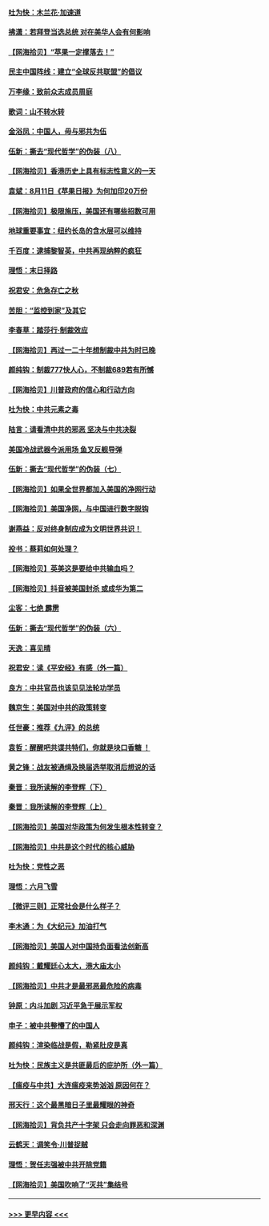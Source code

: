 #### [吐为快：木兰花‧加速道](../pages/nsc993/n12327366.md?t=08140402) 
#### [拂潇：若拜登当选总统 对在美华人会有何影响](../pages/nsc993/n12295996.md?t=08140402) 
#### [【网海拾贝】“苹果一定撑落去！”](../pages/nsc993/n12326784.md?t=08140402) 
#### [民主中国阵线：建立“全球反共联盟”的倡议](../pages/nsc993/n12324177.md?t=08140402) 
#### [万李缘：致前众志成员周庭](../pages/nsc993/n12324635.md?t=08140402) 
#### [歌词：山不转水转](../pages/nsc993/n12324599.md?t=08140402) 
#### [金浴凤：中国人，毋与邪共为伍](../pages/nsc993/n12324257.md?t=08140402) 
#### [伍新：撕去“现代哲学”的伪装（八）](../pages/nsc993/n12324188.md?t=08140402) 
#### [【网海拾贝】香港历史上具有标志性意义的一天](../pages/nsc993/n12324021.md?t=08140402) 
#### [袁斌：8月11日《苹果日报》为何加印20万份](../pages/nsc993/n12323955.md?t=08140402) 
#### [【网海拾贝】极限施压，美国还有哪些招数可用](../pages/nsc993/n12322512.md?t=08140402) 
#### [地球重要事宜：纽约长岛的含水层可以维持](../pages/nsc993/n12321844.md?t=08140402) 
#### [千百度：逮捕黎智英，中共再现纳粹的疯狂](../pages/nsc993/n12321777.md?t=08140402) 
#### [理悟：末日择路](../pages/nsc993/n12320812.md?t=08140402) 
#### [祝君安：危急存亡之秋](../pages/nsc993/n12320795.md?t=08140402) 
#### [苦胆：“监控到家”及其它](../pages/nsc993/n12320751.md?t=08140402) 
#### [李春草：踏莎行·制裁效应](../pages/nsc993/n12318290.md?t=08140402) 
#### [【网海拾贝】再过一二十年想制裁中共为时已晚](../pages/nsc993/n12318195.md?t=08140402) 
#### [颜纯钩：制裁777快人心，不制裁689若有所憾](../pages/nsc993/n12316912.md?t=08140402) 
#### [【网海拾贝】川普政府的信心和行动方向](../pages/nsc993/n12316673.md?t=08140402) 
#### [吐为快：中共元素之毒](../pages/nsc993/n12316547.md?t=08140402) 
#### [陆言：请看清中共的邪恶 坚决与中共决裂](../pages/nsc993/n12315784.md?t=08140402) 
#### [美国冷战武器今派用场 鱼叉反舰导弹](../pages/nsc993/n12316258.md?t=08140402) 
#### [伍新：撕去“现代哲学”的伪装（七）](../pages/nsc993/n12315846.md?t=08140402) 
#### [【网海拾贝】如果全世界都加入美国的净网行动](../pages/nsc993/n12315588.md?t=08140402) 
#### [【网海拾贝】美国净网，与中国进行数字脱钩](../pages/nsc993/n12312813.md?t=08140402) 
#### [谢燕益：反对终身制应成为文明世界共识！](../pages/nsc993/n12310465.md?t=08140402) 
#### [投书：蔡莉如何处理？](../pages/nsc993/n12310224.md?t=08140402) 
#### [【网海拾贝】英美这是要给中共输血吗？](../pages/nsc993/n12307646.md?t=08140402) 
#### [【网海拾贝】抖音被美国封杀 或成华为第二](../pages/nsc993/n12305277.md?t=08140402) 
#### [尘客：七绝 霹雳](../pages/nsc993/n12304053.md?t=08140402) 
#### [伍新：撕去“现代哲学”的伪装（六）](../pages/nsc993/n12303243.md?t=08140402) 
#### [天逸：喜见晴](../pages/nsc993/n12303226.md?t=08140402) 
#### [祝君安：读《平安经》有感（外一篇）](../pages/nsc993/n12303170.md?t=08140402) 
#### [良方：中共官员也该见见法轮功学员](../pages/nsc993/n12302985.md?t=08140402) 
#### [魏京生：美国对中共的政策转变](../pages/nsc993/n12302929.md?t=08140402) 
#### [任世豪：推荐《九评》的总统](../pages/nsc993/n12302838.md?t=08140402) 
#### [袁哲：醒醒吧共谍共特们，你就是块口香糖 ！](../pages/nsc993/n12302678.md?t=08140402) 
#### [黄之锋：战友被通缉及换届选举取消后想说的话](../pages/nsc993/n12302681.md?t=08140402) 
#### [秦晋：我所读解的李登辉（下）](../pages/nsc993/n12302171.md?t=08140402) 
#### [秦晋：我所读解的李登辉（上）](../pages/nsc993/n12301979.md?t=08140402) 
#### [【网海拾贝】美国对华政策为何发生根本性转变？](../pages/nsc993/n12302091.md?t=08140402) 
#### [【网海拾贝】中共是这个时代的核心威胁](../pages/nsc993/n12300541.md?t=08140402) 
#### [吐为快：党性之恶](../pages/nsc993/n12300263.md?t=08140402) 
#### [理悟：六月飞雪](../pages/nsc993/n12300243.md?t=08140402) 
#### [【微评三则】正常社会是什么样子？](../pages/nsc993/n12300228.md?t=08140402) 
#### [李木通：为《大纪元》加油打气](../pages/nsc993/n12280363.md?t=08140402) 
#### [【网海拾贝】美国人对中国持负面看法创新高](../pages/nsc993/n12298720.md?t=08140402) 
#### [颜纯钩：戴耀廷心太大，港大庙太小](../pages/nsc993/n12297682.md?t=08140402) 
#### [【网海拾贝】中共才是最邪恶最危险的病毒](../pages/nsc993/n12296470.md?t=08140402) 
#### [钟原：内斗加剧 习近平急于展示军权](../pages/nsc993/n12292544.md?t=08140402) 
#### [申子：被中共整懵了的中国人](../pages/nsc993/n12291389.md?t=08140402) 
#### [颜纯钩：渲染临战是假，勒紧肚皮是真](../pages/nsc993/n12290945.md?t=08140402) 
#### [吐为快：民族主义是共匪最后的庇护所（外一篇）](../pages/nsc993/n12290887.md?t=08140402) 
#### [【瘟疫与中共】大连瘟疫来势汹汹 原因何在？](../pages/nsc993/n12287474.md?t=08140402) 
#### [邢天行：这个最黑暗日子里最耀眼的神奇](../pages/nsc993/n12289882.md?t=08140402) 
#### [【网海拾贝】背负共产十字架 只会走向罪恶和深渊](../pages/nsc993/n12288290.md?t=08140402) 
#### [云鹤天：调笑令·川普捉贼](../pages/nsc993/n12285672.md?t=08140402) 
#### [理悟：贺任志强被中共开除党籍](../pages/nsc993/n12285597.md?t=08140402) 
#### [【网海拾贝】美国吹响了“灭共”集结号](../pages/nsc993/n12284522.md?t=08140402) 

----
#### [ >>> 更早内容 <<< ](../indexes/nsc993-earlier.md)
